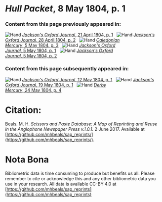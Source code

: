 # *Hull Packet*, 8 May 1804, p. 1  
  
### Content from this page previously appeared in:  
![Hand](http://scissorsandpaste.net/wp-content/uploads/2017/06/smallhandpointer.png) [*Jackson's Oxford Journal*, 21 April 1804, p. 1](https://mhbeals.github.io/sap_html/Jackson's-Oxford-Journal/Jackson's-Oxford-Journal-21-April-1804-p-1)  
![Hand](http://scissorsandpaste.net/wp-content/uploads/2017/06/smallhandpointer.png) [*Jackson's Oxford Journal*, 28 April 1804, p. 2](https://mhbeals.github.io/sap_html/Jackson's-Oxford-Journal/Jackson's-Oxford-Journal-28-April-1804-p-2)  
![Hand](http://scissorsandpaste.net/wp-content/uploads/2017/06/smallhandpointer.png) [*Caledonian Mercury*, 5 May 1804, p. 3](https://mhbeals.github.io/sap_html/Caledonian-Mercury/Caledonian-Mercury-5-May-1804-p-3)  
![Hand](http://scissorsandpaste.net/wp-content/uploads/2017/06/smallhandpointer.png) [*Jackson's Oxford Journal*, 5 May 1804, p. 1](https://mhbeals.github.io/sap_html/Jackson's-Oxford-Journal/Jackson's-Oxford-Journal-5-May-1804-p-1)  
![Hand](http://scissorsandpaste.net/wp-content/uploads/2017/06/smallhandpointer.png) [*Jackson's Oxford Journal*, 5 May 1804, p. 2](https://mhbeals.github.io/sap_html/Jackson's-Oxford-Journal/Jackson's-Oxford-Journal-5-May-1804-p-2)  
  
### Content from this page subsequently appeared in:  
![Hand](http://scissorsandpaste.net/wp-content/uploads/2017/06/smallhandpointer.png) [*Jackson's Oxford Journal*, 12 May 1804, p. 1](https://mhbeals.github.io/sap_html/Jackson's-Oxford-Journal/Jackson's-Oxford-Journal-12-May-1804-p-1)  
![Hand](http://scissorsandpaste.net/wp-content/uploads/2017/06/smallhandpointer.png) [*Jackson's Oxford Journal*, 19 May 1804, p. 1](https://mhbeals.github.io/sap_html/Jackson's-Oxford-Journal/Jackson's-Oxford-Journal-19-May-1804-p-1)  
![Hand](http://scissorsandpaste.net/wp-content/uploads/2017/06/smallhandpointer.png) [*Derby Mercury*, 24 May 1804, p. 4](https://mhbeals.github.io/sap_html/Derby-Mercury/Derby-Mercury-24-May-1804-p-4)  


# Citation: 

Beals. M. H. *Scissors and Paste Database: A Map of Reprinting and Reuse in the Anglophone Newspaper Press v.1.0.1.* 2 June 2017. Available at [https://github.com/mhbeals/sap_reprints/](https://github.com/mhbeals/sap_reprints/). 

# Nota Bona

Bibliometric data is time consuming to produce but benefits us all. Please remember to cite or acknowledge this and any other bibliometric data you use in your research. All data is available CC-BY 4.0 at [https://github.com/mhbeals/sap_reprints](https://github.com/mhbeals/sap_reprints)